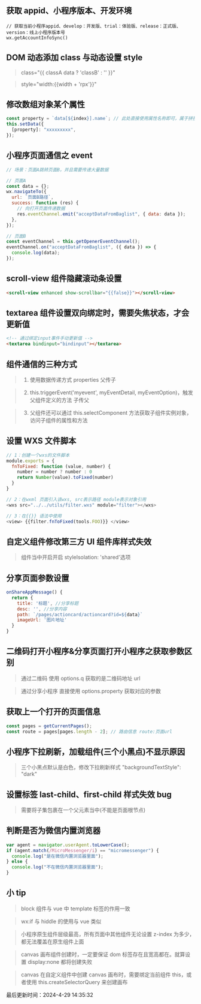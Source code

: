 <!--
 * @Description: 微信小程序使用小技巧
 * @Author: panrui
 * @Date: 2021-09-18 11:49:24
 * @LastEditTime: 2023-05-30 09:29:31
 * @LastEditors: panrui
 * 不忘初心,不负梦想
-->


## 获取 appid、小程序版本、开发环境

```JS
// 获取当前小程序appid、develop：开发版、trial：体验版、release：正式版、version：线上小程序版本号
wx.getAccountInfoSync()
```

## DOM 动态添加 class 与动态设置 style

> class="{{ classA data ? 'classB' : '' }}"

> style="width:{{width + 'rpx'}}"

## 修改数组对象某个属性

```js
const property = `data[${index}].name`; // 此处直接使用属性名称即可，属于拼接字符串
this.setData({
  [property]: "xxxxxxxxx",
});
```

## 小程序页面通信之 event

```js
// 场景：页面A跳转页面B，并且需要传递大量数据

// 页面A
const data = {};
wx.navigateTo({
  url: `页面B路径`,
  success: function (res) {
    // 向打开页面传递数据
    res.eventChannel.emit("acceptDataFromBaglist", { data: data });
  },
});

// 页面B
const eventChannel = this.getOpenerEventChannel();
eventChannel.on("acceptDataFromBaglist", ({ data }) => {
  console.log(data);
});
```

## scroll-view 组件隐藏滚动条设置

```html
<scroll-view enhanced show-scrollbar="{{false}}"></scroll-view>
```

## textarea 组件设置双向绑定时，需要失焦状态，才会更新值

```html
<!-- 通过绑定input事件手动更新值 -->
<textarea bindinput="bindinput"></textarea>
```

## 组件通信的三种方式

> 1. 使用数据传递方式 properties 父传子

> 2. this.triggerEvent('myevent', myEventDetail, myEventOption)，触发父组件定义的方法 子传父

> 3. 父组件还可以通过 this.selectComponent 方法获取子组件实例对象，访问子组件的属性和方法

## 设置 WXS 文件脚本

```js
// 1：创建一个wxs的文件脚本
module.exports = {
  fnToFixed: function (value, number) {
    number = number ? number : 0
    return Number(value).toFixed(number)
  }
}

// 2：在wxml 页面引入该wxs, src表示路径 module表示对象引用
<wxs src="../../utils/filter.wxs" module="filter"></wxs>

// 3：在{{}} 语法中使用
<view> {{filter.fnToFixed(tools.FOO)}} </view>
```

## 自定义组件修改第三方 UI 组件库样式失效

> 组件当中开启开启 styleIsolation: 'shared'选项

## 分享页面参数设置

```js
onShareAppMessage() {
  return {
    title: '标题', //分享标题
    desc: '', //分享内容
    path: `/pages/actioncard/actioncard?id=${data}`
    imageUrl: '图片地址'
  }
}
```

## 二维码打开小程序&分享页面打开小程序之获取参数区别

> 通过二维码 使用 options.q 获取的是二维码地址 url

> 通过分享小程序 直接使用 options.property 获取对应的参数

## 获取上一个打开的页面信息

```js
const pages = getCurrentPages();
const route = pages[pages.length - 2]; // 路由信息 route:页面url
```

## 小程序下拉刷新，加载组件(三个小黑点)不显示原因

> 三个小黑点默认是白色，修改下拉刷新样式 "backgroundTextStyle": "dark"

## 设置标签 last-child、first-child 样式失效 bug

> 需要将子集包裹在一个父元素当中(不能是页面根节点)

## 判断是否为微信内置浏览器

```js
var agent = navigator.userAgent.toLowerCase();
if (agent.match(/MicroMessenger/i) == "micromessenger") {
  console.log("是在微信内置浏览器里面");
} else {
  console.log("不在微信内置浏览器里面");
}
```

## 小 tip

> block 组件与 vue 中 template 标签的作用一致

> wx:if 与 hiddle 的使用与 vue 类似

> 小程序原生组件层级最高，所有页面中其他组件无论设置 z-index 为多少，都无法覆盖在原生组件上面

> canvas 画布组件创建时，一定要保证 dom 标签存在且宽高都在。就算设置 display:none 都将创建失败

> canvas 在自定义组件中创建 canvas 画布时，需要绑定当前组件 this，或者使用 this.createSelectorQuery 来创建画布



最后更新时间：2024-4-29 14:35:32